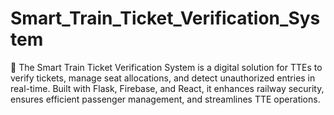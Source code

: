 # Smart_Train_Ticket_Verification_System
🚆 The Smart Train Ticket Verification System is a digital solution for TTEs to verify tickets, manage seat allocations, and detect unauthorized entries in real-time. Built with Flask, Firebase, and React, it enhances railway security, ensures efficient passenger management, and streamlines TTE operations.

